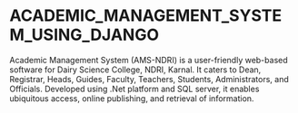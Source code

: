 # ACADEMIC_MANAGEMENT_SYSTEM_USING_DJANGO
Academic Management System (AMS-NDRI) is a user-friendly web-based software for Dairy Science College, NDRI, Karnal. It caters to Dean, Registrar, Heads, Guides, Faculty, Teachers, Students, Administrators, and Officials. Developed using .Net platform and SQL server, it enables ubiquitous access, online publishing, and retrieval of information.
